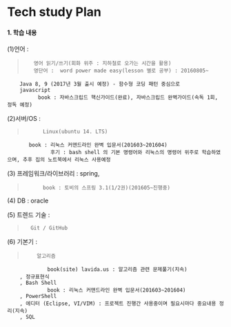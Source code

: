 # Tech study Plan

 
#### 1. 학습 내용
(1)언어 : 
>        영어 읽기/쓰기(회화 위주 : 지하철로 오가는 시간을 활용)
>        영단어 :  word power made easy(lesson 별로 공부) : 20160805~
        Java 8, 9 (2017년 3월 출시 예정) - 함수형 코딩 패턴 중심으로
        javascript 
              book : 자바스크립드 핵신가이드(완료), 자바스크립드 완벽가이드(속독 1회, 정독 예정)
 
(2)서버/OS : 
 >           Linux(ubuntu 14. LTS)
           book : 리눅스 커맨드라인 완벽 입문서(201603~201604) 
                  후기 : bash shell 의 기본 명령어와 리눅스의 명령어 위주로 학습하였으며, 추후 집의 노트북에서 리눅스 사용예정
 
(3) 프레임워크/라이브러리 : spring, 
>           book : 토비의 스프링 3.1(1/2권)(201605~진행중)

(4) DB : oracle
 
(5) 트렌드 기술 :
>       Git / GitHub
 
(6) 기본기 : 
>         알고리즘 
                 book(site) lavida.us : 알고리즘 관련 문제풀기(지속)
        , 정규표현식
        , Bash Shell
                 book : 리눅스 커맨드라인 완벽 입문서(201603~201604) 
        , PowerShell
        , 에디터 (Eclipse, VI/VIM) : 프로젝트 진행간 사용중이며 필요시마다 중요내용 정리(지속)
        , SQL 
